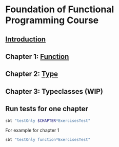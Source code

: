 # Foundation of Functional Programming Course


## [Introduction](https://julien-truffaut.github.io/fp-foundation/index.html#1)

## Chapter 1: [Function](https://julien-truffaut.github.io/fp-foundation/Function#1)

## Chapter 2: [Type](https://julien-truffaut.github.io/fp-foundation/Type#1)

## Chapter 3: Typeclasses (WIP)

## Run tests for one chapter

```bash
sbt "testOnly $CHAPTER*ExercisesTest"
```

For example for chapter 1

```bash
sbt "testOnly function*ExercisesTest"
```